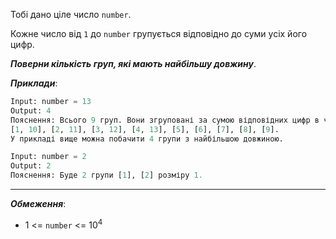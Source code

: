 Тобі дано ціле число `number`.

Кожне число від `1` до `number` групується відповідно до суми усіх його цифр.

**_Поверни кількість груп, які мають найбільшу довжину_**.

**_Приклади_**:
```python
Input: number = 13
Output: 4
Пояснення: Всього 9 груп. Вони згруповані за сумою відповідних цифр в числах. Від 1 до 13:  
[1, 10], [2, 11], [3, 12], [4, 13], [5], [6], [7], [8], [9].
У прикладі вище можна побачити 4 групи з найбільшою довжиною.

Input: number = 2
Output: 2
Пояснення: Буде 2 групи [1], [2] розміру 1.
```
---
**_Обмеження_**:
- 1 <= `number` <= $10^4$